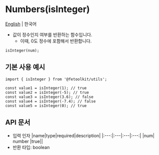 # Numbers(isInteger)

[English](../en/number_isinteger.md) | 한국어

- 값이 정수인지 여부를 반환하는 함수입니다.
  - 이때, 0도 정수에 포함해서 반환합니다.

```tsx
isInteger(num);
```

## 기본 사용 예시

```tsx
import { isInteger } from '@fetoolkit/utils';

const value1 = isInteger(1); // true
const value2 = isInteger(-5); // true
const value3 = isInteger(3.6); // false
const value4 = isInteger(-7.4); // false
const value5 = isInteger(0); // true
```

## API 문서

- 입력 인자
  |name|type|required|description|
  |:---:|:---|:---|:---:|
  |num| number |true||
- 반환 타입: boolean

